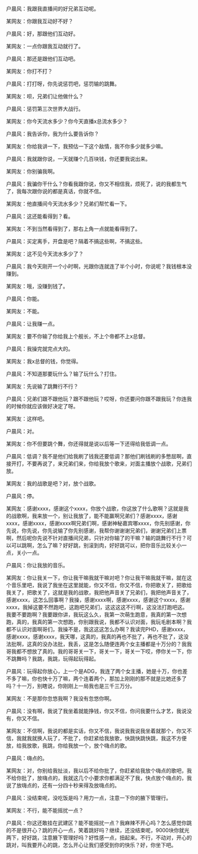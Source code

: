 户晨风：我跟我直播间的好兄弟互动呢。

某网友：你跟我互动好不好？

户晨风：好，那跟他们互动好。

某网友：一点你跟我互动就行了。

户晨风：那还是跟他们互动吧。

某网友：你打不打？

户晨风：打打呀，你先说惩罚吧，惩罚输的跳舞。

某网友：呗，兄弟们让他做什么？

户晨风：惩罚第三次世界大战行。

某网友：你今天流水多少？你今天直播x总流水多少？

户晨风：我告诉你，我为什么要告诉你？

某网友：你给我讲一下，我预估一下这个敌情，我不你多少就多少嘛。

户晨风：我就跟你说，一天就赚个几百块钱，你还要我说出来。

某网友：你别骗我啊。

户晨风：我骗你干什么？你看我跟你说，你又不相信我，烦死了，说的我都生气了，我每次跟你说的都是真话，你就不信。

某网友：他直播间今天流水多少？兄弟们帮忙看一下。

户晨风：这还能看得到？看。

某网友：不到当然看得到了，那右上角一点就能看得到了。

户晨风：买定离手，开盘是吧？隔着不搞这些啊，不搞这些。

某网友：这不见今天流水多少了？

户晨风：我今天刚开一个小时啊，光跟你连就连了半个小时，你说呢？我钱根本没赚到。

某网友：哦，没赚到钱了。

户晨风：你能。

某网友：不能。

户晨风：让我赚一点。

某网友：要不你输了你给我上个舰长，不上个帝都不上x总督。

户晨风：我操完就完点大的。

某网友：我x总督的钱，你觉得。

户晨风：不知道那要玩什么？输了玩什么？打住。

某网友：先说输了跳舞行不行？

户晨风：兄弟们跟不跟他玩？跟不跟他玩？哎呀，你还要问你跟不跟我玩？你连我的时候你就应该做好决定了呀。

某网友：这样吧。

户晨风：对。

某网友：你不但要跳个舞，你还得就是说以后等一下还得给我低调一点。

户晨风：低调？我不是他们给我刷了钱我还要低调？那他们刷钱刷的多憋屈啊，直接开打，不要再说了，来兄弟们来，你给我放个歌来，对面主播放个战歌，兄弟们放。

某网友：我的战歌是吧？对，放个战歌。

户晨风：停。

某网友：感谢xxxx，感谢这个xxxx，你放个战歌，你这放了什么歌啊？这就是我的战歌啊，我来放一个，别让我放了，能不能赢啊兄弟们？感谢xxxx，感谢xxxx，感谢xxxx，感谢xxxx啊兄弟们啊，感谢神秘嘉宾哪xxxx，你先别感谢，你先说，你先说，你先说输了你先别感谢，我帮你谢谢谢兄弟们，谢谢兄弟们上票啊，然后呢你先说不针对直播间兄弟，只针对你输了的干嘛？输的跳舞行不行？可以可以跳啊，怎么了嘛？好好跳，别滚到肉，好好跳可以，把你音乐比较关小一点，关小一点。

户晨风：你让我放的音乐。

某网友：你让我关一下，你让我干嘛我就干嘛对吧？你让我干嘛我就干嘛，就在这个音乐里吧，我说了我坐在这里就能，你又不信，你又不信，你把歌关了，把歌给我关了，把歌关了，这就是我的战歌，我把他声音关了兄弟们，我把他声音关了，感谢xxxx，这怎么回事啊？我操，感谢xxxx啊，感谢xxxx，感谢这个xxxx，感谢xxxx，我掉这要不然跑吧，这跑吧兄弟们，这这这这不行啊，这没法打跑吧这。我要不要跑啊？我要跟你讲，我玩这么久，我第一次萌生跑意，我真的第一次想跑，真的，我真的第一次想跑，你别跟我说，我都不认识对面，我玩毛剧本啊？我都不认识对面啊哥们，我操不是，我这这这怎么办啊？我读完PHD，感谢xxxx，感谢xxxx，感谢xxxx，我天哪，这真的，我真的再也不批了，再也不批了，这没法批啊，这真的没办法批，我丢，这是怎么随便连两个女主播都是十万分的？我我哥我都不想放了真的。我的哥哥关一下，哥关一下，哥关一下哎，停你关一下，你不跳舞吗？我跳，我跳，玩得起玩得起。

户晨风：玩得起你放心，上一个是ADG，我连了两个女主播，她是十万，你也差不多了嘛，你也快十万了嘛，两个连着两个，那加上刚刚的那不就是比她还多了吗？十一万，别瞎说，你刚刚上一局我也是三千三万分。

某网友：不是那你忽悠我啊？我没有忽悠你啊。

户晨风：没有啊，我说了我坐着就能挣钱，你又不信，你问我要什么才艺，我说没有，你又不信。

某网友：不信啊，我说的都是实话，你又不信，我说我我说我坐着就那个，你又不信，我就我就换人玩了，不批了，你赶紧给我放歌，快跳快跳快跳，我这不方便放，给我放歌，我跳，你给我放一个，放个嗨点的歌。

户晨风：嗨点的。

某网友：对，你别给我扯淡，我以后不给你批了，你赶紧给我放个嗨点的歌吧，我不给你批了，放嗨点的，我就这几个小要求你都满足不了我，快点放个嗨点的，我说了放嗨点的，还有一分四十秒来得及放嗨点的。

户晨风：没结束呢，没吃饭是吗？用力一点，注意一下你的腋下管理行。

某网友：不行，能不能摇扰一点？

户晨风：你这还敢挂在武建区？能不能摇扰一点？我麻辣不开心吗？怎么感觉你跳的不是很开心？跳的开心一点，笑着跳好吗？继续，还没结束呢，9000块你就光两下，好好跳，注意腋下管理好吗？好性感一点，扭起来。不行，不动对，开心的跳对，叫我要开心的跳，怎么开心让我们感受到你的快乐？好，你坐下吧。